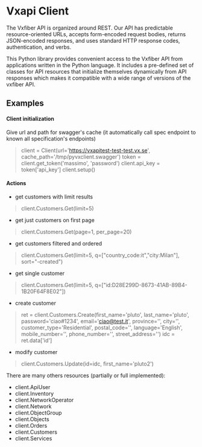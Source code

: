 # Vxapi Client
The Vxfiber API is organized around REST. Our API has predictable resource-oriented URLs, accepts form-encoded request bodies, returns JSON-encoded responses, and uses standard HTTP response codes, authentication, and verbs.

This Python library provides convenient access to the Vxfiber API from applications written in the Python language. It includes a pre-defined set of classes for API resources that initialize themselves dynamically from API responses which makes it compatible with a wide range of versions of the vxfiber API.

## Examples

#### Client initialization
Give url and path for swagger's cache (it automatically call spec endpoint to known all specification's endpoints)
> client = Client(url='https://vxapitest-test-test.vx.se', cache_path='/tmp/pyvxclient.swagger')
> token = client.get_token('massimo', 'password')
> client.api_key = token['api_key']
> client.setup()

#### Actions

- get customers with limit results
> client.Customers.Get(limit=5)
- get just customers on first page
> client.Customers.Get(page=1, per_page=20)
- get customers filtered and ordered
> client.Customers.Get(limit=5, q=["country_code:it","city:Milan"], sort="-created")

- get single customer
> client.Customers.Get(limit=5, q=["id:D28E299D-8673-41AB-89B4-1B20F64F8E02"])

- create customer
> ret = client.Customers.Create(first_name='pluto',
                          last_name='pluto',
                          password='ciao#1234',
                          email='ciao@test.it',
                          province='',
                          city='',
                          customer_type='Residential',
                          postal_code='',
                          language='English',
                          mobile_number='',
                          phone_number='',
                          street_address='')
> idc = ret.data['id']

- modify customer
> client.Customers.Update(id=idc, first_name='pluto2')

There are many others resources (partially or full implemented):

- client.ApiUser
- client.Inventory
- client.NetworkOperator
- client.Network
- client.ObjectGroup
- client.Objects
- client.Orders
- client.Customers
- client.Services
